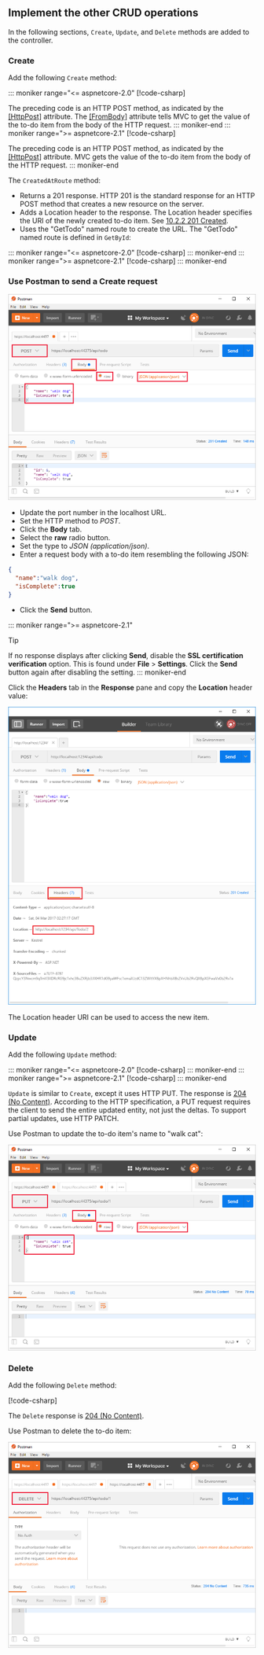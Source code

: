 ## Implement the other CRUD operations

In the following sections, `Create`, `Update`, and `Delete` methods are added to the controller.

### Create

Add the following `Create` method:

::: moniker range="<= aspnetcore-2.0"
[!code-csharp[](../../tutorials/first-web-api/samples/2.0/TodoApi/Controllers/TodoController.cs?name=snippet_Create)]

The preceding code is an HTTP POST method, as indicated by the [[HttpPost]](/aspnet/core/api/microsoft.aspnetcore.mvc.httppostattribute) attribute. The [[FromBody]](/aspnet/core/api/microsoft.aspnetcore.mvc.frombodyattribute) attribute tells MVC to get the value of the to-do item from the body of the HTTP request.
::: moniker-end
::: moniker range=">= aspnetcore-2.1"
[!code-csharp[](../../tutorials/first-web-api/samples/2.1/TodoApi/Controllers/TodoController.cs?name=snippet_Create)]

The preceding code is an HTTP POST method, as indicated by the [[HttpPost]](/aspnet/core/api/microsoft.aspnetcore.mvc.httppostattribute) attribute. MVC gets the value of the to-do item from the body of the HTTP request.
::: moniker-end

The `CreatedAtRoute` method:

* Returns a 201 response. HTTP 201 is the standard response for an HTTP POST method that creates a new resource on the server.
* Adds a Location header to the response. The Location header specifies the URI of the newly created to-do item. See [10.2.2 201 Created](https://www.w3.org/Protocols/rfc2616/rfc2616-sec10.html).
* Uses the "GetTodo" named route to create the URL. The "GetTodo" named route is defined in `GetById`:

::: moniker range="<= aspnetcore-2.0"
[!code-csharp[](../../tutorials/first-web-api/samples/2.0/TodoApi/Controllers/TodoController.cs?name=snippet_GetByID&highlight=1-2)]
::: moniker-end
::: moniker range=">= aspnetcore-2.1"
[!code-csharp[](../../tutorials/first-web-api/samples/2.1/TodoApi/Controllers/TodoController.cs?name=snippet_GetByID&highlight=1-2)]
::: moniker-end

### Use Postman to send a Create request

![Postman console](../../tutorials/first-web-api/_static/pmc.png)

* Update the port number in the localhost URL.
* Set the HTTP method to *POST*.
* Click the **Body** tab.
* Select the **raw** radio button.
* Set the type to *JSON (application/json)*.
* Enter a request body with a to-do item resembling the following JSON:

```json
{
  "name":"walk dog",
  "isComplete":true
}
```

* Click the **Send** button.

::: moniker range=">= aspnetcore-2.1"
> [!TIP]
> If no response displays after clicking **Send**, disable the **SSL certification verification** option. This is found under **File** > **Settings**. Click the **Send** button again after disabling the setting.
::: moniker-end

Click the **Headers** tab in the **Response** pane and copy the **Location** header value:

![Headers tab of the Postman console](../../tutorials/first-web-api/_static/pmget.png)

The Location header URI can be used to access the new item.

### Update

Add the following `Update` method:

::: moniker range="<= aspnetcore-2.0"
[!code-csharp[](../../tutorials/first-web-api/samples/2.0/TodoApi/Controllers/TodoController.cs?name=snippet_Update)]
::: moniker-end
::: moniker range=">= aspnetcore-2.1"
[!code-csharp[](../../tutorials/first-web-api/samples/2.1/TodoApi/Controllers/TodoController.cs?name=snippet_Update)]
::: moniker-end

`Update` is similar to `Create`, except it uses HTTP PUT. The response is [204 (No Content)](https://www.w3.org/Protocols/rfc2616/rfc2616-sec9.html). According to the HTTP specification, a PUT request requires the client to send the entire updated entity, not just the deltas. To support partial updates, use HTTP PATCH.

Use Postman to update the to-do item's name to "walk cat":

![Postman console showing 204 (No Content) response](../../tutorials/first-web-api/_static/pmcput.png)

### Delete

Add the following `Delete` method:

[!code-csharp[](../../tutorials/first-web-api/samples/2.0/TodoApi/Controllers/TodoController.cs?name=snippet_Delete)]

The `Delete` response is [204 (No Content)](https://www.w3.org/Protocols/rfc2616/rfc2616-sec9.html).

Use Postman to delete the to-do item:

![Postman console showing 204 (No Content) response](../../tutorials/first-web-api/_static/pmd.png)
